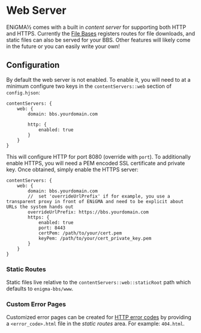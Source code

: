 # Web Server
ENiGMA½ comes with a built in *content server* for supporting both HTTP and HTTPS. Currently the [File Bases](file_base.md) registers routes for file downloads, and static files can also be served for your BBS. Other features will likely come in the future or you can easily write your own!

## Configuration
By default the web server is not enabled. To enable it, you will need to at a minimum configure two keys in the `contentServers::web` section of `config.hjson`:

```hjson
contentServers: {
	web: {
		domain: bbs.yourdomain.com

		http: {
			enabled: true
		}
	}
}
```

This will configure HTTP for port 8080 (override with `port`). To additionally enable HTTPS, you will need a PEM encoded SSL certificate and private key. Once obtained, simply enable the HTTPS server:
```hjson
contentServers: {
	web: {
		domain: bbs.yourdomain.com
		//	set 'overrideUrlPrefix' if for example, you use a transparent proxy in front of ENiGMA and need to be explicit about URLs the system hands out
		overrideUrlPrefix: https://bbs.yourdomain.com
		https: {
			enabled: true
			port: 8443
			certPem: /path/to/your/cert.pem
			keyPem: /path/to/your/cert_private_key.pem
		}
	}
}
```

### Static Routes
Static files live relative to the `contentServers::web::staticRoot` path which defaults to `enigma-bbs/www`. 

### Custom Error Pages
Customized error pages can be created for [HTTP error codes](https://en.wikipedia.org/wiki/List_of_HTTP_status_codes#4xx_Client_Error) by providing a `<error_code>.html` file in the *static routes* area. For example: `404.html`.
